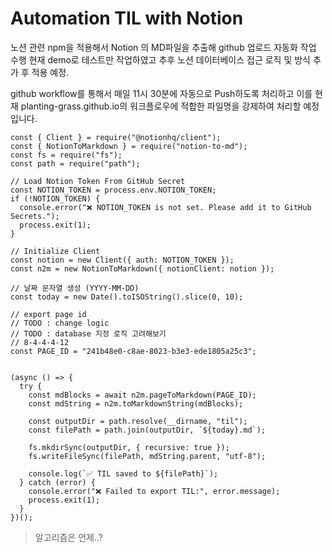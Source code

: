 

# Automation TIL with Notion

노션 관련 npm을 적용해서 Notion 의 MD파일을 추출해 github 업로드 자동화 작업 수행
현재 demo로 테스트만 작업하였고 추후 노션 데이터베이스 접근 로직 및 방식 추가 후 적용 예정.

github workflow를 통해서 매일 11시 30분에 자동으로 Push하도록 처리하고 이를 현재 planting-grass.github.io의 워크플로우에
적합한 파일명을 강제하여 처리할 예정입니다.

```
const { Client } = require("@notionhq/client");
const { NotionToMarkdown } = require("notion-to-md");
const fs = require("fs");
const path = require("path");

// Load Notion Token From GitHub Secret
const NOTION_TOKEN = process.env.NOTION_TOKEN;
if (!NOTION_TOKEN) {
  console.error("❌ NOTION_TOKEN is not set. Please add it to GitHub Secrets.");
  process.exit(1);
}

// Initialize Client 
const notion = new Client({ auth: NOTION_TOKEN });
const n2m = new NotionToMarkdown({ notionClient: notion });

// 날짜 문자열 생성 (YYYY-MM-DD)
const today = new Date().toISOString().slice(0, 10);

// export page id
// TODO : change logic
// TODO : database 지정 로직 고려해보기
// 8-4-4-4-12
const PAGE_ID = "241b48e0-c8ae-8023-b3e3-ede1805a25c3";


(async () => {
  try {
    const mdBlocks = await n2m.pageToMarkdown(PAGE_ID);
    const mdString = n2m.toMarkdownString(mdBlocks);

    const outputDir = path.resolve(__dirname, "til");
    const filePath = path.join(outputDir, `${today}.md`);

    fs.mkdirSync(outputDir, { recursive: true });
    fs.writeFileSync(filePath, mdString.parent, "utf-8");

    console.log(`✅ TIL saved to ${filePath}`);
  } catch (error) {
    console.error("❌ Failed to export TIL:", error.message);
    process.exit(1);
  }
})();
```

> 알고리즘은 언제..? 
